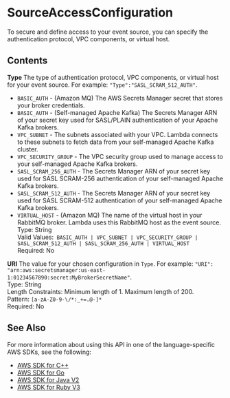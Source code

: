 # SourceAccessConfiguration<a name="API_SourceAccessConfiguration"></a>

To secure and define access to your event source, you can specify the authentication protocol, VPC components, or virtual host\.

## Contents<a name="API_SourceAccessConfiguration_Contents"></a>

 **Type**   <a name="SSS-Type-SourceAccessConfiguration-Type"></a>
The type of authentication protocol, VPC components, or virtual host for your event source\. For example: `"Type":"SASL_SCRAM_512_AUTH"`\.  
+  `BASIC_AUTH` \- \(Amazon MQ\) The AWS Secrets Manager secret that stores your broker credentials\.
+  `BASIC_AUTH` \- \(Self\-managed Apache Kafka\) The Secrets Manager ARN of your secret key used for SASL/PLAIN authentication of your Apache Kafka brokers\.
+  `VPC_SUBNET` \- The subnets associated with your VPC\. Lambda connects to these subnets to fetch data from your self\-managed Apache Kafka cluster\.
+  `VPC_SECURITY_GROUP` \- The VPC security group used to manage access to your self\-managed Apache Kafka brokers\.
+  `SASL_SCRAM_256_AUTH` \- The Secrets Manager ARN of your secret key used for SASL SCRAM\-256 authentication of your self\-managed Apache Kafka brokers\.
+  `SASL_SCRAM_512_AUTH` \- The Secrets Manager ARN of your secret key used for SASL SCRAM\-512 authentication of your self\-managed Apache Kafka brokers\.
+  `VIRTUAL_HOST` \- \(Amazon MQ\) The name of the virtual host in your RabbitMQ broker\. Lambda uses this RabbitMQ host as the event source\.
Type: String  
Valid Values:` BASIC_AUTH | VPC_SUBNET | VPC_SECURITY_GROUP | SASL_SCRAM_512_AUTH | SASL_SCRAM_256_AUTH | VIRTUAL_HOST`   
Required: No

 **URI**   <a name="SSS-Type-SourceAccessConfiguration-URI"></a>
The value for your chosen configuration in `Type`\. For example: `"URI": "arn:aws:secretsmanager:us-east-1:01234567890:secret:MyBrokerSecretName"`\.  
Type: String  
Length Constraints: Minimum length of 1\. Maximum length of 200\.  
Pattern: `[a-zA-Z0-9-\/*:_+=.@-]*`   
Required: No

## See Also<a name="API_SourceAccessConfiguration_SeeAlso"></a>

For more information about using this API in one of the language\-specific AWS SDKs, see the following:
+  [ AWS SDK for C\+\+](https://docs.aws.amazon.com/goto/SdkForCpp/lambda-2015-03-31/SourceAccessConfiguration) 
+  [ AWS SDK for Go](https://docs.aws.amazon.com/goto/SdkForGoV1/lambda-2015-03-31/SourceAccessConfiguration) 
+  [ AWS SDK for Java V2](https://docs.aws.amazon.com/goto/SdkForJavaV2/lambda-2015-03-31/SourceAccessConfiguration) 
+  [ AWS SDK for Ruby V3](https://docs.aws.amazon.com/goto/SdkForRubyV3/lambda-2015-03-31/SourceAccessConfiguration) 
